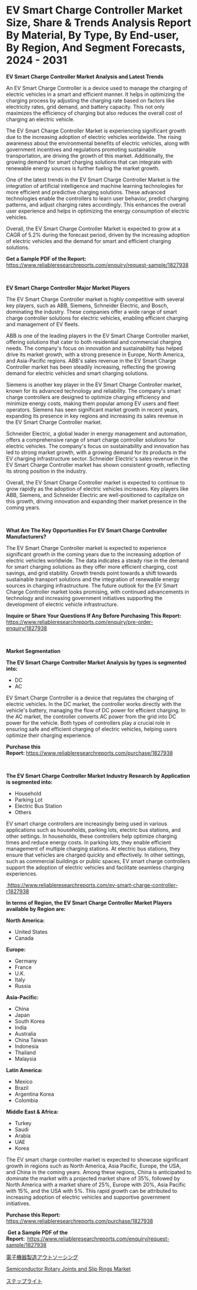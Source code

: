 <p><h1>EV Smart Charge Controller Market Size, Share & Trends Analysis Report By Material, By Type, By End-user, By Region, And Segment Forecasts, 2024 - 2031</h1></p><p><strong>EV Smart Charge Controller Market Analysis and Latest Trends</strong></p>
<p><p>An EV Smart Charge Controller is a device used to manage the charging of electric vehicles in a smart and efficient manner. It helps in optimizing the charging process by adjusting the charging rate based on factors like electricity rates, grid demand, and battery capacity. This not only maximizes the efficiency of charging but also reduces the overall cost of charging an electric vehicle.</p><p>The EV Smart Charge Controller Market is experiencing significant growth due to the increasing adoption of electric vehicles worldwide. The rising awareness about the environmental benefits of electric vehicles, along with government incentives and regulations promoting sustainable transportation, are driving the growth of this market. Additionally, the growing demand for smart charging solutions that can integrate with renewable energy sources is further fueling the market growth.</p><p>One of the latest trends in the EV Smart Charge Controller Market is the integration of artificial intelligence and machine learning technologies for more efficient and predictive charging solutions. These advanced technologies enable the controllers to learn user behavior, predict charging patterns, and adjust charging rates accordingly. This enhances the overall user experience and helps in optimizing the energy consumption of electric vehicles. </p><p>Overall, the EV Smart Charge Controller Market is expected to grow at a CAGR of 5.2% during the forecast period, driven by the increasing adoption of electric vehicles and the demand for smart and efficient charging solutions.</p></p>
<p><strong>Get a Sample PDF of the Report:&nbsp;</strong> <a href="https://www.reliableresearchreports.com/enquiry/request-sample/1827938">https://www.reliableresearchreports.com/enquiry/request-sample/1827938</a></p>
<p>&nbsp;</p>
<p><strong>EV Smart Charge Controller Major Market Players</strong></p>
<p><p>The EV Smart Charge Controller market is highly competitive with several key players, such as ABB, Siemens, Schneider Electric, and Bosch, dominating the industry. These companies offer a wide range of smart charge controller solutions for electric vehicles, enabling efficient charging and management of EV fleets.</p><p>ABB is one of the leading players in the EV Smart Charge Controller market, offering solutions that cater to both residential and commercial charging needs. The company's focus on innovation and sustainability has helped drive its market growth, with a strong presence in Europe, North America, and Asia-Pacific regions. ABB's sales revenue in the EV Smart Charge Controller market has been steadily increasing, reflecting the growing demand for electric vehicles and smart charging solutions.</p><p>Siemens is another key player in the EV Smart Charge Controller market, known for its advanced technology and reliability. The company's smart charge controllers are designed to optimize charging efficiency and minimize energy costs, making them popular among EV users and fleet operators. Siemens has seen significant market growth in recent years, expanding its presence in key regions and increasing its sales revenue in the EV Smart Charge Controller market.</p><p>Schneider Electric, a global leader in energy management and automation, offers a comprehensive range of smart charge controller solutions for electric vehicles. The company's focus on sustainability and innovation has led to strong market growth, with a growing demand for its products in the EV charging infrastructure sector. Schneider Electric's sales revenue in the EV Smart Charge Controller market has shown consistent growth, reflecting its strong position in the industry.</p><p>Overall, the EV Smart Charge Controller market is expected to continue to grow rapidly as the adoption of electric vehicles increases. Key players like ABB, Siemens, and Schneider Electric are well-positioned to capitalize on this growth, driving innovation and expanding their market presence in the coming years.</p></p>
<p>&nbsp;</p>
<p><strong>What Are The Key Opportunities For EV Smart Charge Controller Manufacturers?</strong></p>
<p><p>The EV Smart Charge Controller market is expected to experience significant growth in the coming years due to the increasing adoption of electric vehicles worldwide. The data indicates a steady rise in the demand for smart charging solutions as they offer more efficient charging, cost savings, and grid stability. Growth trends point towards a shift towards sustainable transport solutions and the integration of renewable energy sources in charging infrastructure. The future outlook for the EV Smart Charge Controller market looks promising, with continued advancements in technology and increasing government initiatives supporting the development of electric vehicle infrastructure.</p></p>
<p><strong>Inquire or Share Your Questions If Any Before Purchasing This Report:</strong> <a href="https://www.reliableresearchreports.com/enquiry/pre-order-enquiry/1827938">https://www.reliableresearchreports.com/enquiry/pre-order-enquiry/1827938</a></p>
<p>&nbsp;</p>
<p><strong>Market Segmentation</strong></p>
<p><strong>The EV Smart Charge Controller Market Analysis by types is segmented into:</strong></p>
<p><ul><li>DC</li><li>AC</li></ul></p>
<p><p>EV Smart Charge Controller is a device that regulates the charging of electric vehicles. In the DC market, the controller works directly with the vehicle's battery, managing the flow of DC power for efficient charging. In the AC market, the controller converts AC power from the grid into DC power for the vehicle. Both types of controllers play a crucial role in ensuring safe and efficient charging of electric vehicles, helping users optimize their charging experience.</p></p>
<p><strong>Purchase this Report:&nbsp;</strong><a href="https://www.reliableresearchreports.com/purchase/1827938">https://www.reliableresearchreports.com/purchase/1827938</a></p>
<p>&nbsp;</p>
<p><strong>The EV Smart Charge Controller Market Industry Research by Application is segmented into:</strong></p>
<p><ul><li>Household</li><li>Parking Lot</li><li>Electric Bus Station</li><li>Others</li></ul></p>
<p><p>EV smart charge controllers are increasingly being used in various applications such as households, parking lots, electric bus stations, and other settings. In households, these controllers help optimize charging times and reduce energy costs. In parking lots, they enable efficient management of multiple charging stations. At electric bus stations, they ensure that vehicles are charged quickly and effectively. In other settings, such as commercial buildings or public spaces, EV smart charge controllers support the adoption of electric vehicles and facilitate seamless charging experiences.</p></p>
<p><a href="https://www.reliableresearchreports.com/ev-smart-charge-controller-r1827938">&nbsp;https://www.reliableresearchreports.com/ev-smart-charge-controller-r1827938</a></p>
<p><strong>In terms of Region, the EV Smart Charge Controller Market Players available by Region are:</strong></p>
<p>
    <p> <strong> North America: </strong>
        <ul>
            <li>United States</li>
            <li>Canada</li>
        </ul>
        </p> 
    <p> <strong> Europe: </strong>
        <ul>
            <li>Germany</li>
            <li>France</li>
            <li>U.K.</li>
            <li>Italy</li>
            <li>Russia</li>
        </ul>
        </p> 
    <p> <strong> Asia-Pacific: </strong>
        <ul>
            <li>China</li>
            <li>Japan</li>
            <li>South Korea</li>
            <li>India</li>
            <li>Australia</li>
            <li>China Taiwan</li>
            <li>Indonesia</li>
            <li>Thailand</li>
            <li>Malaysia</li>
        </ul>
        </p> 
    <p> <strong> Latin America: </strong>
        <ul>
            <li>Mexico</li>
            <li>Brazil</li>
            <li>Argentina Korea</li>
            <li>Colombia</li>
        </ul>
        </p> 
    <p> <strong> Middle East & Africa: </strong>
        <ul>
            <li>Turkey</li>
            <li>Saudi</li>
            <li>Arabia</li>
            <li>UAE</li>
            <li>Korea</li>
        </ul>
    </p>
    </p>
<p><p>The EV smart charge controller market is expected to showcase significant growth in regions such as North America, Asia Pacific, Europe, the USA, and China in the coming years. Among these regions, China is anticipated to dominate the market with a projected market share of 35%, followed by North America with a market share of 25%, Europe with 20%, Asia Pacific with 15%, and the USA with 5%. This rapid growth can be attributed to increasing adoption of electric vehicles and supportive government initiatives.</p></p>
<p><strong>Purchase this Report: </strong><a href="https://www.reliableresearchreports.com/purchase/1827938">https://www.reliableresearchreports.com/purchase/1827938</a></p>
<p>&nbsp;<strong>Get a Sample PDF of the Report:&nbsp;&nbsp;</strong><a href="https://www.reliableresearchreports.com/enquiry/request-sample/1827938">https://www.reliableresearchreports.com/enquiry/request-sample/1827938</a></p>
<p><strong></strong></p>
<p><p><a href="https://github.com/jkjreqjscoxx7/Market-Research-Report-List-1/blob/main/272319841956.md">電子機器製造アウトソーシング</a></p><p><a href="https://github.com/lbird53714/Market-Research-Report-List-4/blob/main/semiconductor-rotary-joints-and-slip-rings-market.md">Semiconductor Rotary Joints and Slip Rings Market</a></p><p><a href="https://github.com/hilmi-2a/Market-Research-Report-List-1/blob/main/725804741957.md">ステップライト</a></p></p>